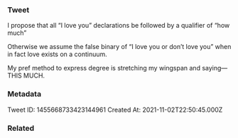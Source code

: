### Tweet
I propose that all “I love you” declarations be followed by a qualifier of “how much”

Otherwise we assume the false binary of “I love you or don’t love you” when in fact love exists on a continuum.

My pref method to express degree is stretching my wingspan and saying—THIS MUCH.

### Metadata
Tweet ID: 1455668733423144961
Created At: 2021-11-02T22:50:45.000Z

### Related

